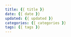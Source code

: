 ```yaml
---
title: {{ title }}
date: {{ date }}
updated: {{ updated }}
categories: {{ categories }}
tags: {{ tags }}
---
```

